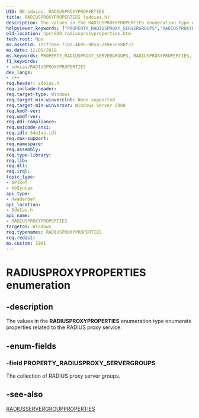 ```yaml
---
UID: NE:sdoias._RADIUSPROXYPROPERTIES
title: RADIUSPROXYPROPERTIES (sdoias.h)
description: The values in the RADIUSPROXYPROPERTIES enumeration type enumerate properties related to the RADIUS proxy service.
helpviewer_keywords: ["PROPERTY_RADIUSPROXY_SERVERGROUPS","RADIUSPROXYPROPERTIES","RADIUSPROXYPROPERTIES enumeration [Network Policy Server]","_sdo_radiusproxyproperties","nps.SDO_radiusproxyproperties","sdo.radiusproxyproperties","sdoias/PROPERTY_RADIUSPROXY_SERVERGROUPS","sdoias/RADIUSPROXYPROPERTIES"]
old-location: nps\SDO_radiusproxyproperties.htm
tech.root: Nps
ms.assetid: 12cf768e-71b2-4b95-9b5a-2b9e3ce80f37
ms.date: 12/05/2018
ms.keywords: PROPERTY_RADIUSPROXY_SERVERGROUPS, RADIUSPROXYPROPERTIES, RADIUSPROXYPROPERTIES enumeration [Network Policy Server], _sdo_radiusproxyproperties, nps.SDO_radiusproxyproperties, sdo.radiusproxyproperties, sdoias/PROPERTY_RADIUSPROXY_SERVERGROUPS, sdoias/RADIUSPROXYPROPERTIES
f1_keywords:
- sdoias/RADIUSPROXYPROPERTIES
dev_langs:
- c++
req.header: sdoias.h
req.include-header: 
req.target-type: Windows
req.target-min-winverclnt: None supported
req.target-min-winversvr: Windows Server 2008
req.kmdf-ver: 
req.umdf-ver: 
req.ddi-compliance: 
req.unicode-ansi: 
req.idl: SdoIas.idl
req.max-support: 
req.namespace: 
req.assembly: 
req.type-library: 
req.lib: 
req.dll: 
req.irql: 
topic_type:
- APIRef
- kbSyntax
api_type:
- HeaderDef
api_location:
- SdoIas.h
api_name:
- RADIUSPROXYPROPERTIES
targetos: Windows
req.typenames: RADIUSPROXYPROPERTIES
req.redist: 
ms.custom: 19H1
---
```


# RADIUSPROXYPROPERTIES enumeration


## -description


The values in the 
<b>RADIUSPROXYPROPERTIES</b> enumeration type enumerate properties related to the RADIUS proxy service.


## -enum-fields




### -field PROPERTY_RADIUSPROXY_SERVERGROUPS

The collection of RADIUS proxy server groups.


## -see-also




<a href="https://docs.microsoft.com/windows/desktop/api/sdoias/ne-sdoias-radiusservergroupproperties">RADIUSSERVERGROUPPROPERTIES</a>
 

 

